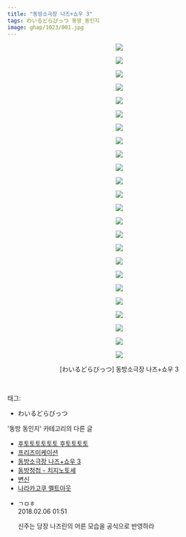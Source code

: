 ```yaml
---
title: "동방소극장 나즈+쇼우 3"
tags: わいるどらびっつ 동방_동인지
image: ghap/1023/001.jpg
---
```

<div class="article">
<p style="text-align: center; clear: none; float: none;"><img src="{{ site.nasurl }}/ghap/1023/001.jpg"/></p>
<p style="text-align: center; clear: none; float: none;"><img src="{{ site.nasurl }}/ghap/1023/002.jpg"/></p>
<p style="text-align: center; clear: none; float: none;"><img src="{{ site.nasurl }}/ghap/1023/003.jpg"/></p>
<p style="text-align: center; clear: none; float: none;"><img src="{{ site.nasurl }}/ghap/1023/004.jpg"/></p>
<p style="text-align: center; clear: none; float: none;"><img src="{{ site.nasurl }}/ghap/1023/005.jpg"/></p>
<p style="text-align: center; clear: none; float: none;"><img src="{{ site.nasurl }}/ghap/1023/006.jpg"/></p>
<p style="text-align: center; clear: none; float: none;"><img src="{{ site.nasurl }}/ghap/1023/007.jpg"/></p>
<p style="text-align: center; clear: none; float: none;"><img src="{{ site.nasurl }}/ghap/1023/008.jpg"/></p>
<p style="text-align: center; clear: none; float: none;"><img src="{{ site.nasurl }}/ghap/1023/009.jpg"/></p>
<p style="text-align: center; clear: none; float: none;"><img src="{{ site.nasurl }}/ghap/1023/010.jpg"/></p>
<p style="text-align: center; clear: none; float: none;"><img src="{{ site.nasurl }}/ghap/1023/011.jpg"/></p>
<p style="text-align: center; clear: none; float: none;"><img src="{{ site.nasurl }}/ghap/1023/012.jpg"/></p>
<p style="text-align: center; clear: none; float: none;"><img src="{{ site.nasurl }}/ghap/1023/013.jpg"/></p>
<p style="text-align: center; clear: none; float: none;"><img src="{{ site.nasurl }}/ghap/1023/014.jpg"/></p>
<p style="text-align: center; clear: none; float: none;"><img src="{{ site.nasurl }}/ghap/1023/015.jpg"/></p>
<p style="text-align: center; clear: none; float: none;"><img src="{{ site.nasurl }}/ghap/1023/016.jpg"/></p>
<p style="text-align: center; clear: none; float: none;"><img src="{{ site.nasurl }}/ghap/1023/017.jpg"/></p>
<p style="text-align: center; clear: none; float: none;"><img src="{{ site.nasurl }}/ghap/1023/018.jpg"/></p>
<p style="text-align: center; clear: none; float: none;"><img src="{{ site.nasurl }}/ghap/1023/019.jpg"/></p>
<p style="text-align: center; clear: none; float: none;"><img src="{{ site.nasurl }}/ghap/1023/020.jpg"/></p>
<p style="text-align: center; clear: none; float: none;"><img src="{{ site.nasurl }}/ghap/1023/021.jpg"/></p>
<p style="text-align: center; clear: none; float: none;"><img src="{{ site.nasurl }}/ghap/1023/022.jpg"/></p>
<p style="text-align: center; clear: none; float: none;"><img src="{{ site.nasurl }}/ghap/1023/023.jpg"/></p>
<p style="text-align: center; clear: none; float: none;"><img src="{{ site.nasurl }}/ghap/1023/024.jpg"/></p>
<p style="text-align: center; clear: none; float: none;">[わいるどらびっつ] 동방소극장 나즈+쇼우 3</p>
<p><br/></p>
</div><div class="tagTrail">
<p>태그: </p>
<ul>
<li>わいるどらびっつ</li>
</ul>
</div><div class="another">
<p>'동방 동인지' 카테고리의 다른 글</p>
<ul>
<li><a href="/2016-07-23-ghap_1025">후토토토토토토 후토토토토</a></li>
<li><a href="/2016-07-23-ghap_1024">프리즈미케이션</a></li>
<li><a href="/2016-07-22-ghap_1023">동방소극장 나즈+쇼우 3</a></li>
<li><a href="/2016-07-22-ghap_1022">동방청첩 - 치지노토세</a></li>
<li><a href="/2016-07-22-ghap_1021">변신</a></li>
<li><a href="/2016-07-22-ghap_1020">나라카고쿠 멜트아웃</a></li>
</ul>
</div><div class="cb_module cb_fluid">
<div class="cb_wrt cb_profile">
<div class="comment">
<ul>
<li class="cb_thumb_off" id="comment15193222">
<div class="cb_comment_area">
<div class="cb_info_area">
<div class="cb_section">
<span class="cb_nick_name">ㄱㅁㅎ</span>
</div>
<div class="cb_section">
<span class="cb_date">2018.02.06 01:51 </span>
</div>
</div>
<div class="cb_dsc_comment">
<p class="cb_dsc">
											신주는 당장 나즈린의 어른 모습을 공식으로 반영하라
										</p>
</div>
</div></li>
</ul>
</div>
</div><!-- commentList close -->
</div>